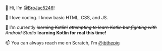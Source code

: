 👋 Hi, I’m [@BroJac5246](https://github.com/BroJac5246/)!

👀 I love coding. I know basic HTML, CSS, and JS.

🌱 I’m currently ~~learning Kotlin!~~ ~~_attempting to learn Kotlin but fighting with Android Studio_~~ **learning Kotlin for real this time!**

📫 You can always reach me on Scratch, I'm [@jbthepig](https://scratch.mit.edu/users/jbthepig)
